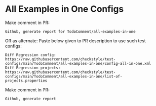 # All Examples in One Configs
Make comment in PR:
```
Github, generate report for TodoComment/all-examples-in-one
```
OR as alternate:
Paste below given to PR description to use such test configs:
```
Diff Regression config: https://raw.githubusercontent.com/checkstyle/test-configs/main/TodoComment/all-examples-in-one/config-all-in-one.xml
Diff Regression projects: https://raw.githubusercontent.com/checkstyle/test-configs/main/TodoComment/all-examples-in-one/list-of-projects.properties
```
Make comment in PR:
```
Github, generate report
```
